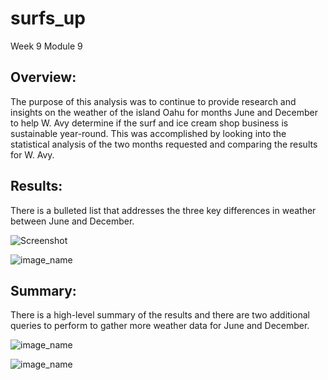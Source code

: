 # surfs_up
Week 9 Module 9

## Overview:<br />

The purpose of this analysis was to continue to provide research and insights on the weather of the island Oahu for months June and December to help W. Avy determine if the surf and ice cream shop business is sustainable year-round. This was accomplished by looking into the statistical analysis of the two months requested and comparing the results for W. Avy. <br />


## Results:<br />

There is a bulleted list that addresses the three key differences in weather between June and December.  <br />


![Screenshot](surfs_up/Resources/June_Temp.png) <br />



![image_name](surfs_up/Resources/Dec_Temp.png) <br />


## Summary: <br />

There is a high-level summary of the results and there are two additional queries to perform to gather more weather data for June and December. <br />




![image_name](surfs_up/Resources/June_Rain.png) <br />



![image_name](surfs_up/Resources/Dec_Rain.png) <br />
